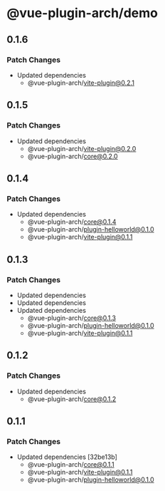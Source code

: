 # @vue-plugin-arch/demo

## 0.1.6

### Patch Changes

- Updated dependencies
  - @vue-plugin-arch/vite-plugin@0.2.1

## 0.1.5

### Patch Changes

- Updated dependencies
  - @vue-plugin-arch/vite-plugin@0.2.0
  - @vue-plugin-arch/core@0.2.0

## 0.1.4

### Patch Changes

- Updated dependencies
  - @vue-plugin-arch/core@0.1.4
  - @vue-plugin-arch/plugin-helloworld@0.1.0
  - @vue-plugin-arch/vite-plugin@0.1.1

## 0.1.3

### Patch Changes

- Updated dependencies
- Updated dependencies
- Updated dependencies
  - @vue-plugin-arch/core@0.1.3
  - @vue-plugin-arch/plugin-helloworld@0.1.0
  - @vue-plugin-arch/vite-plugin@0.1.1

## 0.1.2

### Patch Changes

- Updated dependencies
  - @vue-plugin-arch/core@0.1.2

## 0.1.1

### Patch Changes

- Updated dependencies [32be13b]
  - @vue-plugin-arch/core@0.1.1
  - @vue-plugin-arch/vite-plugin@0.1.1
  - @vue-plugin-arch/plugin-helloworld@0.1.0
